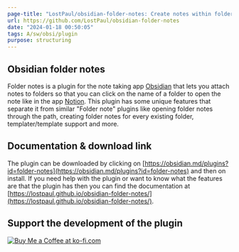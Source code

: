 ```yaml
---
page-title: "LostPaul/obsidian-folder-notes: Create notes within folders that can be accessed without collapsing the folder, similar to the functionality offered in Notion."
url: https://github.com/LostPaul/obsidian-folder-notes
date: "2024-01-18 00:50:05"
tags: A/sw/obsi/plugin
purpose: structuring
---
```


## Obsidian folder notes

Folder notes is a plugin for the note taking app [Obsidian](https://obsidian.md/) that lets you attach notes to folders so that you can click on the name of a folder to open the note like in the app [Notion](https://www.notion.so/). This plugin has some unique features that separate it from similar "Folder note" plugins like opening folder notes through the path, creating folder notes for every existing folder, templater/template support and more.

## Documentation & download link

The plugin can be downloaded by clicking on [https://obsidian.md/plugins?id=folder-notes](https://obsidian.md/plugins?id=folder-notes) and then on install. If you need help with the plugin or want to know what the features are that the plugin has then you can find the documentation at [https://lostpaul.github.io/obsidian-folder-notes/](https://lostpaul.github.io/obsidian-folder-notes/).

## Support the development of the plugin

[![Buy Me a Coffee at ko-fi.com](https://camo.githubusercontent.com/8993a45baf48465bc724920cd2d508aefd24a278e5d1c4cfd8ba95ac8cb20163/68747470733a2f2f73746f726167652e6b6f2d66692e636f6d2f63646e2f6b6f6669322e706e673f763d33)](https://ko-fi.com/D1D1GHGSI)